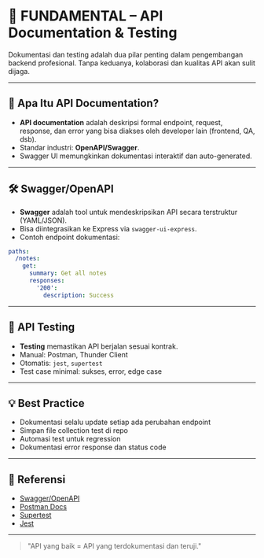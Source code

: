 # 🌳 FUNDAMENTAL – API Documentation & Testing

Dokumentasi dan testing adalah dua pilar penting dalam pengembangan backend profesional. Tanpa keduanya, kolaborasi dan kualitas API akan sulit dijaga.

---

## 📄 Apa Itu API Documentation?

- **API documentation** adalah deskripsi formal endpoint, request, response, dan error yang bisa diakses oleh developer lain (frontend, QA, dsb).
- Standar industri: **OpenAPI/Swagger**.
- Swagger UI memungkinkan dokumentasi interaktif dan auto-generated.

---

## 🛠️ Swagger/OpenAPI

- **Swagger** adalah tool untuk mendeskripsikan API secara terstruktur (YAML/JSON).
- Bisa diintegrasikan ke Express via `swagger-ui-express`.
- Contoh endpoint dokumentasi:

```yaml
paths:
  /notes:
    get:
      summary: Get all notes
      responses:
        '200':
          description: Success
```

---

## 🧪 API Testing

- **Testing** memastikan API berjalan sesuai kontrak.
- Manual: Postman, Thunder Client
- Otomatis: `jest`, `supertest`
- Test case minimal: sukses, error, edge case

---

## 💡 Best Practice

- Dokumentasi selalu update setiap ada perubahan endpoint
- Simpan file collection test di repo
- Automasi test untuk regression
- Dokumentasi error response dan status code

---

## 🔗 Referensi
- [Swagger/OpenAPI](https://swagger.io/docs/)
- [Postman Docs](https://learning.postman.com/)
- [Supertest](https://github.com/visionmedia/supertest)
- [Jest](https://jestjs.io/)

---

> "API yang baik = API yang terdokumentasi dan teruji." 